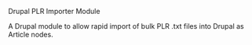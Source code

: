 Drupal PLR Importer Module

A Drupal module to allow rapid import of bulk PLR .txt files into Drupal as Article nodes.
